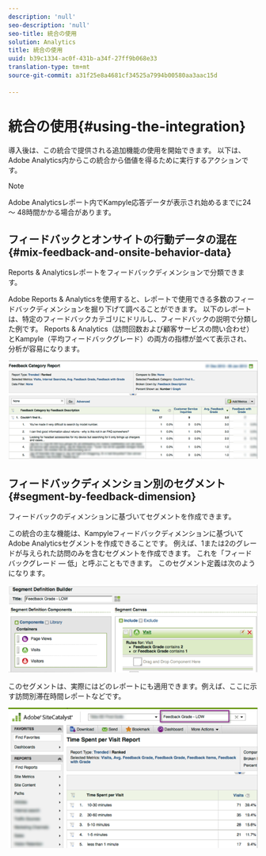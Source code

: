 ```yaml
---
description: 'null'
seo-description: 'null'
seo-title: 統合の使用
solution: Analytics
title: 統合の使用
uuid: b39c1334-ac0f-431b-a34f-27ff9b068e33
translation-type: tm+mt
source-git-commit: a31f25e8a4681cf34525a7994b00580aa3aac15d

---
```



# 統合の使用{#using-the-integration}

導入後は、この統合で提供される追加機能の使用を開始できます。 以下は、Adobe Analytics内からこの統合から価値を得るために実行するアクションです。

>[!NOTE]
>
>Adobe Analyticsレポート内でKampyle応答データが表示され始めるまでに24 ～ 48時間かかる場合があります。

## フィードバックとオンサイトの行動データの混在{#mix-feedback-and-onsite-behavior-data}

Reports &amp; Analyticsレポートをフィードバックディメンションで分類できます。

Adobe Reports &amp; Analyticsを使用すると、レポートで使用できる多数のフィードバックディメンションを掘り下げて調べることができます。 以下のレポートは、特定のフィードバックカテゴリにドリルし、フィードバックの説明で分類した例です。 Reports &amp; Analytics（訪問回数および顧客サービスの問い合わせ）とKampyle（平均フィードバックグレード）の両方の指標が並べて表示され、分析が容易になります。

![](assets/feedback_category_report.png)

## フィードバックディメンション別のセグメント{#segment-by-feedback-dimension}

フィードバックのディメンションに基づいてセグメントを作成できます。

この統合の主な機能は、Kampyleフィードバックディメンションに基づいてAdobe Analyticsセグメントを作成できることです。 例えば、1または2のグレードが与えられた訪問のみを含むセグメントを作成できます。 これを「フィードバックグレード — 低」と呼ぶこともできます。 このセグメント定義は次のようになります。

![](assets/segment_feedback.png)

このセグメントは、実際にはどのレポートにも適用できます。例えば、ここに示す訪問別滞在時間レポートなどです。

![](assets/time_spent_per_visit.png)